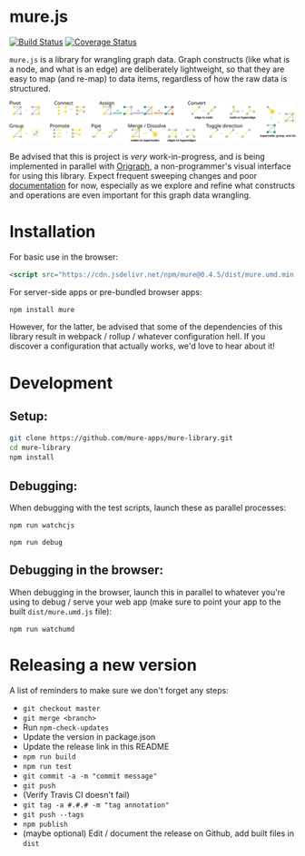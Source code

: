 mure.js
=======
[![Build Status](https://travis-ci.org/mure-apps/mure-library.svg?branch=master)](https://travis-ci.org/mure-apps/mure-library)
[![Coverage Status](https://coveralls.io/repos/github/mure-apps/mure-library/badge.svg?branch=master)](https://coveralls.io/github/mure-apps/mure-library?branch=master)

`mure.js` is a library for wrangling graph data. Graph constructs (like what is a node, and what is an edge) are deliberately lightweight, so that they are easy to map (and re-map) to data items, regardless of how the raw data is structured.

![Operations](documentation/teaser.svg)

Be advised that this is project is *very* work-in-progress, and is being implemented in parallel with [Origraph](https://github.com/mure-apps/origraph), a non-programmer's visual interface for using this library.
Expect frequent sweeping changes and poor [documentation](https://github.com/mure-apps/mure-library/blob/master/documentation/designDoc.md) for now, especially as we explore and refine what constructs and operations are even important for this graph data wrangling.

Installation
============
For basic use in the browser:

```html
<script src="https://cdn.jsdelivr.net/npm/mure@0.4.5/dist/mure.umd.min.js"></script>
```

For server-side apps or pre-bundled browser apps:

```bash
npm install mure
```

However, for the latter, be advised that some of the dependencies of this library result in webpack / rollup / whatever configuration hell. If you discover a configuration that actually works, we'd love to hear about it!

Development
===========
## Setup:

```bash
git clone https://github.com/mure-apps/mure-library.git
cd mure-library
npm install
```

## Debugging:
When debugging with the test scripts, launch these as parallel processes:

```
npm run watchcjs
```

```
npm run debug
```

## Debugging in the browser:
When debugging in the browser, launch this in parallel to whatever you're using to debug / serve your web app (make sure to point your app to the built `dist/mure.umd.js` file):
```
npm run watchumd
```

# Releasing a new version
A list of reminders to make sure we don't forget any steps:

- `git checkout master`
- `git merge <branch>`
- Run `npm-check-updates`
- Update the version in package.json
- Update the release link in this README
- `npm run build`
- `npm run test`
- `git commit -a -m "commit message"`
- `git push`
- (Verify Travis CI doesn't fail)
- `git tag -a #.#.# -m "tag annotation"`
- `git push --tags`
- `npm publish`
- (maybe optional) Edit / document the release on Github, add built files in `dist`
